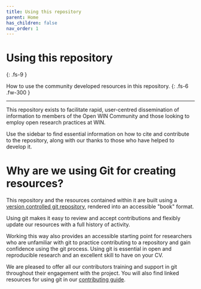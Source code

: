 ```yaml
---
title: Using this repository
parent: Home
has_children: false
nav_order: 1
---
```


# Using this repository
{: .fs-9 }

How to use the community developed resources in this repository.
{: .fs-6 .fw-300 }

---

This repository exists to facilitate rapid, user-centred dissemination of information to members of the Open WIN Community and those looking to employ open research practices at WIN.

Use the sidebar to find essential information on how to cite and contribute to the repository, along with our thanks to those who have helped to develop it.

# Why are we using Git for creating resources?

This repository and the resources contained within it are built using a [version controlled git repository](https://github.com/cassgvp/WIN-Open-Neuroimaging-Community), rendered into an accessible "book" format.

Using git makes it easy to review and accept contributions and flexibly update our resources with a full history of activity.

Working this way also provides an accessible starting point for researchers who are unfamiliar with git to practice contributing to a repository and gain confidence using the git process. Using git is essential in open and reproducible research and an excellent skill to have on your CV.

We are pleased to offer all our contributors training and support in git throughout their engagement with the project. You will also find linked resources for using git in our [contributing guide](CONTRIBUTING.md).
